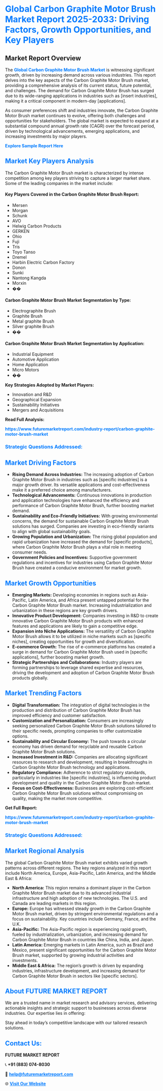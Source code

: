 <h1 style="color: #007BFF;">Global Carbon Graphite Motor Brush Market Report 2025-2033: Driving Factors, Growth Opportunities, and Key Players</h1>

<section id="overview">
<h2>Market Report Overview</h2>
<p>The <a href="https://www.futuremarketreport.com/industry-report/carbon-graphite-motor-brush-market" style="color: #007BFF; text-decoration: none;"><strong>Global Carbon Graphite Motor Brush Market</strong></a> is witnessing significant growth, driven by increasing demand across various industries. This report delves into the key aspects of the Carbon Graphite Motor Brush market, providing a comprehensive analysis of its current status, future potential, and challenges. The demand for Carbon Graphite Motor Brush has surged due to its wide-ranging applications in industries such as [insert industries], making it a critical component in modern-day [applications].</p>
<p>As consumer preferences shift and industries innovate, the Carbon Graphite Motor Brush market continues to evolve, offering both challenges and opportunities for stakeholders. The global market is expected to expand at a substantial compound annual growth rate (CAGR) over the forecast period, driven by technological advancements, emerging applications, and increasing investments by major players.</p>
</section>

<section id="overview">
<p><a href="https://www.futuremarketreport.com/request-sample/reportId=117439" style="color: #007BFF; text-decoration: none;"><strong>Explore Sample Report Here</strong></a></p>
</section>

<section id="key-players">
<h2 style="color: #007BFF;">Market Key Players Analysis</h2>
<p>The Carbon Graphite Motor Brush market is characterized by intense competition among key players striving to capture a larger market share. Some of the leading companies in the market include:</p>
<h4>Key Players Covered in the Carbon Graphite Motor Brush Report:</h4>
<ul><li>Mersen</li><li>Morgan</li><li>Schunk</li><li>AVO</li><li>Helwig Carbon Products</li><li>GERKEN</li><li>Ohio</li><li>Fuji</li><li>Tris</li><li>Toyo Tanso</li><li>Dremel</li><li>Harbin Electric Carbon Factory</li><li>Donon</li><li>Sunki</li><li>Nantong Kangda</li><li>Morxin</li><li>��</li></ul>
<h4>Carbon Graphite Motor Brush Market Segmentation by Type:</h4>
<ul><li>Electrographite Brush</li><li>Graphite Brush</li><li>Metal graphite Brush</li><li>Silver graphite Brush</li><li>��</li></ul>

<h4>Carbon Graphite Motor Brush Market Segmentation by Application:</h4>
<ul><li>Industrial Equipment</li><li>Automotive Application</li><li>Home Application</li><li>Micro Motors</li><li>��</li></ul>
<p><strong>Key Strategies Adopted by Market Players:</strong></p>
<ul>
<li>Innovation and R&D</li>
<li>Geographical Expansion</li>
<li>Sustainability Initiatives</li>
<li>Mergers and Acquisitions</li>
</ul>
</section>

<section>
<p><strong>Read Full Analysis: </strong></p><a href="https://www.futuremarketreport.com/industry-report/carbon-graphite-motor-brush-market" style="color: #007BFF; text-decoration: none;"><strong>https://www.futuremarketreport.com/industry-report/carbon-graphite-motor-brush-market</strong></a>
<h3 style="color: #007BFF;">Strategic Questions Addressed:</h3>
</section>

<section id="driving-factors">
<h2 style="color: #007BFF;">Market Driving Factors</h2>
<ul>
<li><strong>Rising Demand Across Industries:</strong> The increasing adoption of Carbon Graphite Motor Brush in industries such as [specific industries] is a major growth driver. Its versatile applications and cost-effectiveness make it a preferred choice among manufacturers.</li>
<li><strong>Technological Advancements:</strong> Continuous innovations in production and application technologies have enhanced the efficiency and performance of Carbon Graphite Motor Brush, further boosting market demand.</li>
<li><strong>Sustainability and Eco-Friendly Initiatives:</strong> With growing environmental concerns, the demand for sustainable Carbon Graphite Motor Brush solutions has surged. Companies are investing in eco-friendly variants to align with global sustainability goals.</li>
<li><strong>Growing Population and Urbanization:</strong> The rising global population and rapid urbanization have increased the demand for [specific products], where Carbon Graphite Motor Brush plays a vital role in meeting consumer needs.</li>
<li><strong>Government Policies and Incentives:</strong> Supportive government regulations and incentives for industries using Carbon Graphite Motor Brush have created a conducive environment for market growth.</li>
</ul>
</section>

<section id="growth-opportunities">
<h2 style="color: #007BFF;">Market Growth Opportunities</h2>
<ul>
<li><strong>Emerging Markets:</strong> Developing economies in regions such as Asia-Pacific, Latin America, and Africa present untapped potential for the Carbon Graphite Motor Brush market. Increasing industrialization and urbanization in these regions are key growth drivers.</li>
<li><strong>Innovative Product Development:</strong> Companies investing in R&D to create innovative Carbon Graphite Motor Brush products with enhanced features and applications are likely to gain a competitive edge.</li>
<li><strong>Expansion into Niche Applications:</strong> The versatility of Carbon Graphite Motor Brush allows it to be utilized in niche markets such as [specific niches], creating opportunities for growth and diversification.</li>
<li><strong>E-commerce Growth:</strong> The rise of e-commerce platforms has created a surge in demand for Carbon Graphite Motor Brush used in [specific applications], further boosting market growth.</li>
<li><strong>Strategic Partnerships and Collaborations:</strong> Industry players are forming partnerships to leverage shared expertise and resources, driving the development and adoption of Carbon Graphite Motor Brush products globally.</li>
</ul>
</section>

<section id="trending-factors">
<h2 style="color: #007BFF;">Market Trending Factors</h2>
<ul>
<li><strong>Digital Transformation:</strong> The integration of digital technologies in the production and distribution of Carbon Graphite Motor Brush has improved efficiency and customer satisfaction.</li>
<li><strong>Customization and Personalization:</strong> Consumers are increasingly seeking personalized Carbon Graphite Motor Brush solutions tailored to their specific needs, prompting companies to offer customizable options.</li>
<li><strong>Sustainability and Circular Economy:</strong> The push towards a circular economy has driven demand for recyclable and reusable Carbon Graphite Motor Brush solutions.</li>
<li><strong>Increased Investment in R&D:</strong> Companies are allocating significant resources to research and development, resulting in breakthroughs in Carbon Graphite Motor Brush technology and applications.</li>
<li><strong>Regulatory Compliance:</strong> Adherence to strict regulatory standards, particularly in industries like [specific industries], is influencing product development and quality in the Carbon Graphite Motor Brush market.</li>
<li><strong>Focus on Cost-Effectiveness:</strong> Businesses are exploring cost-efficient Carbon Graphite Motor Brush solutions without compromising on quality, making the market more competitive.</li>
</ul>
</section>

<section>
<p><strong>Get Full Report: </strong></p><a href="https://www.futuremarketreport.com/industry-report/carbon-graphite-motor-brush-market" style="color: #007BFF; text-decoration: none;"><strong>https://www.futuremarketreport.com/industry-report/carbon-graphite-motor-brush-market</strong></a>
<h3 style="color: #007BFF;">Strategic Questions Addressed:</h3>
</section>


<section id="regional-analysis">
<h2 style="color: #007BFF;">Market Regional Analysis</h2>
<p>The global Carbon Graphite Motor Brush market exhibits varied growth patterns across different regions. The key regions analyzed in this report include North America, Europe, Asia-Pacific, Latin America, and the Middle East & Africa:</p>
<ul>
<li><strong>North America:</strong> This region remains a dominant player in the Carbon Graphite Motor Brush market due to its advanced industrial infrastructure and high adoption of new technologies. The U.S. and Canada are leading markets in this region.</li>
<li><strong>Europe:</strong> Europe has witnessed steady growth in the Carbon Graphite Motor Brush market, driven by stringent environmental regulations and a focus on sustainability. Key countries include Germany, France, and the U.K.</li>
<li><strong>Asia-Pacific:</strong> The Asia-Pacific region is experiencing rapid growth, fueled by industrialization, urbanization, and increasing demand for Carbon Graphite Motor Brush in countries like China, India, and Japan.</li>
<li><strong>Latin America:</strong> Emerging markets in Latin America, such as Brazil and Mexico, present significant opportunities for the Carbon Graphite Motor Brush market, supported by growing industrial activities and investments.</li>
<li><strong>Middle East & Africa:</strong> The region’s growth is driven by expanding industries, infrastructure development, and increasing demand for Carbon Graphite Motor Brush in sectors like [specific sectors].</li>
</ul>
</section>

<footer>
<h2 style="color: #007BFF;">About FUTURE MARKET REPORT</h2>
<p>We are a trusted name in market research and advisory services, delivering actionable insights and strategic support to businesses across diverse industries. Our expertise lies in offering:</p>

<p>Stay ahead in today’s competitive landscape with our tailored research solutions.</p>

<h2 style="color: #007BFF;">Contact Us:</h2>
<p><strong>FUTURE MARKET REPORT</strong></p>
<p>📞 <strong>+91 (883) 074-8030</strong></p>
<p>📧 <strong><a href="mailto:help@futuremarketreport.com" style="color: #007BFF;">help@futuremarketreport.com</a></strong></p>
<p>🌐 <strong><a href="https://www.futuremarketreport.com/" style="color: #007BFF;">Visit Our Website</a></strong></p>
</footer>